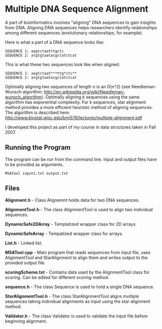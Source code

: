 Multiple DNA Sequence Alignment
===============================

A part of bioinformatics involves "aligning" DNA sequences to gain insights from DNA. Aligning DNA sequences helps researchers identify relationships among different sequences (evolutionary relationships, for example).

Here is what a part of a DNA sequence looks like:

    SEQUENCE 1: aagtctaatttgctc
    SEQUENCE 2: atgtgtaatacgctatctcat

This is what these two sequences look like when aligned:

    SEQUENCE 1: aagtctaat***ttg*ctc**
    SEQUENCE 2: atgtgtaatacgctatctcat

Optimally aligning two sequences of length n is an O(n^2) (see Needleman-Wunsch algorithm: http://en.wikipedia.org/wiki/Needleman-wunsch_algorithm). Optimally aligning k sequences using the same algorithm has exponential complexity. For k sequences, star alignment method provides a more efficient heuristic method of aligning sequences. The algorithm is described here: http://www.biostat.wisc.edu/bmi576/lectures/multiple-alignment.pdf

I developed this project as part of my course in data structures taken in Fall 2007.

Running the Program
-------------------

The program can be run from the command line. Input and output files have to be provided as arguments.

`MSATool input1.txt output.txt`

Files
-----

**Alignment.h** - Class Alignemnt holds data for two DNA sequences.

**AlignmentTool.h** - The class AlignmentTool is used to align two individual sequences.

**DynamicSafe2DArray** - Templatized wrapper class for 2D arrays.

**DynamicSafeArray** - Tempatized wrapper class for arrays.

**List.h** - Linked list.

**MSATool.cpp** - Main program that reads sequences from input file, uses AlignmentTool and StarAlignment to align them and writes output to the provided output file.

**scoringScheme.txt** - Contains data used by the AlignmentTool class for scoring. Can be edited for different scoring method.

**sequence.h** - The class Sequence is used to hold a single DNA sequence.

**StarAlignmentTool.h** - The class StarAlignmentTool aligns multiple sequences taking individual alignments as input using the star alignment method.

**Validator.h** - The class Validator is used to validate the input file before beginning alignment.
